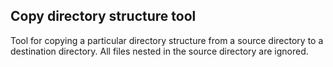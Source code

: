 ## Copy directory structure tool 
Tool for copying a particular directory structure from a source directory to a destination directory.
All files nested in the source directory are ignored.
